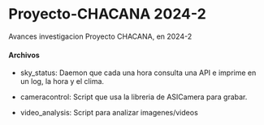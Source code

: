 # Proyecto-CHACANA 2024-2

Avances investigacion Proyecto CHACANA, en 2024-2

#### Archivos

- sky_status: Daemon que cada una hora consulta una API e imprime en un log, la hora y el clima.

- cameracontrol: Script que usa la libreria de ASICamera para grabar.

- video_analysis: Script para analizar imagenes/videos
